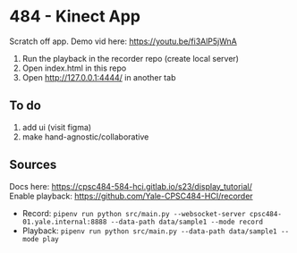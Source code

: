 # 484 - Kinect App
Scratch off app. Demo vid here: https://youtu.be/fi3AlP5jWnA
1. Run the playback in the recorder repo (create local server)
2. Open index.html in this repo
3. Open http://127.0.0.1:4444/ in another tab

## To do
1. add ui (visit figma)
2. make hand-agnostic/collaborative

## Sources
Docs here: https://cpsc484-584-hci.gitlab.io/s23/display_tutorial/ \
Enable playback: https://github.com/Yale-CPSC484-HCI/recorder
* Record: `pipenv run python src/main.py --websocket-server cpsc484-01.yale.internal:8888 --data-path data/sample1 --mode record`
* Playback: `pipenv run python src/main.py --data-path data/sample1 --mode play`
